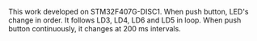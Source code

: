 This work developed on STM32F407G-DISC1. When push button, LED's change in order. It follows LD3, LD4, LD6 and LD5 in loop. When push button continuously, it changes at 200 ms intervals.
 
